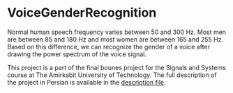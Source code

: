 # VoiceGenderRecognition
Normal human speech frequency varies between 50 and 300 Hz. Most men are between 85 and 180 Hz and most women are between 165 and 255 Hz. Based on this difference,
we can recognize the gender of a voice after drawing the power spectrum of the voice signal.

This project is a part of the final bounes project for the Signals and Systems course at The Amirkabit 
University of Technology. The full description of the project in Persian is available in the [description file](/description.pdf).
